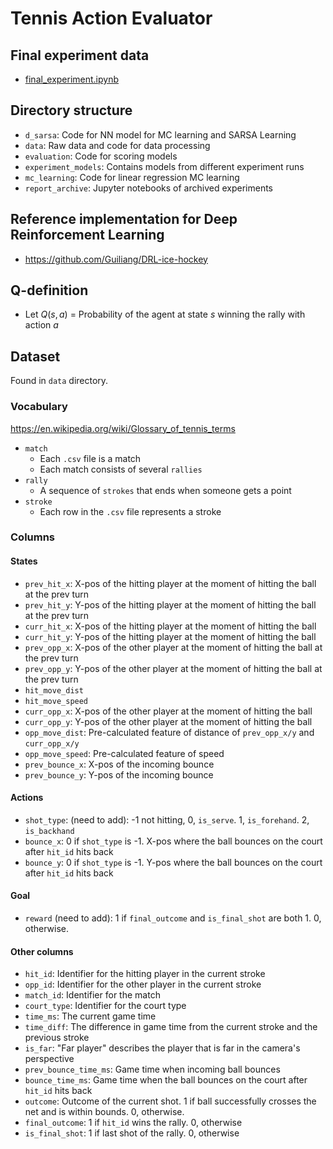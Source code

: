 # Tennis Action Evaluator

## Final experiment data
- [final_experiment.ipynb](final_experiment.ipynb)

## Directory structure
- `d_sarsa`: Code for NN model for MC learning and SARSA Learning
- `data`: Raw data and code for data processing
- `evaluation`: Code for scoring models
- `experiment_models`: Contains models from different experiment runs
- `mc_learning`: Code for linear regression MC learning
- `report_archive`: Jupyter notebooks of archived experiments

## Reference implementation for Deep Reinforcement Learning
- https://github.com/Guiliang/DRL-ice-hockey

## Q-definition
- Let $Q(s,a)$ = Probability of the agent at state $s$ winning the rally with action $a$

## Dataset
Found in `data` directory.

### Vocabulary
https://en.wikipedia.org/wiki/Glossary_of_tennis_terms

- `match`
    - Each `.csv` file is a match
    - Each match consists of several `rallies`
- `rally`
    - A sequence of `strokes` that ends when someone gets a point 
- `stroke`
    - Each row in the `.csv` file represents a stroke

### Columns

#### States
- `prev_hit_x`: X-pos of the hitting player at the moment of hitting the ball at the prev turn
- `prev_hit_y`: Y-pos of the hitting player at the moment of hitting the ball at the prev turn
- `curr_hit_x`: X-pos of the hitting player at the moment of hitting the ball
- `curr_hit_y`: Y-pos of the hitting player at the moment of hitting the ball
- `prev_opp_x`: X-pos of the other player at the moment of hitting the ball at the prev turn
- `prev_opp_y`: Y-pos of the other player at the moment of hitting the ball at the prev turn
- `hit_move_dist`
- `hit_move_speed` 
- `curr_opp_x`: X-pos of the other player at the moment of hitting the ball
- `curr_opp_y`: Y-pos of the other player at the moment of hitting the ball
- `opp_move_dist`: Pre-calculated feature of distance of `prev_opp_x/y` and `curr_opp_x/y`
- `opp_move_speed`: Pre-calculated feature of speed
- `prev_bounce_x`: X-pos of the incoming bounce
- `prev_bounce_y`: Y-pos of the incoming bounce

#### Actions
- `shot_type`: (need to add): -1 not hitting, 0, `is_serve`. 1, `is_forehand`. 2, `is_backhand`
- `bounce_x`: 0 if `shot_type` is -1. X-pos where the ball bounces on the court after `hit_id` hits back
- `bounce_y`: 0 if `shot_type` is -1. Y-pos where the ball bounces on the court after `hit_id` hits back

#### Goal
- `reward` (need to add): 1 if `final_outcome` and `is_final_shot` are both 1. 0, otherwise.

#### Other columns
- `hit_id`: Identifier for the hitting player in the current stroke
- `opp_id`: Identifier for the other player in the current stroke
- `match_id`: Identifier for the match
- `court_type`: Identifier for the court type
- `time_ms`: The current game time
- `time_diff`: The difference in game time from the current stroke and the previous stroke
- `is_far`: "Far player" describes the player that is far in the camera's perspective
- `prev_bounce_time_ms`: Game time when incoming ball bounces
- `bounce_time_ms`: Game time when the ball bounces on the court after `hit_id` hits back
- `outcome`: Outcome of the current shot. 1 if ball successfully crosses the net and is within bounds. 0, otherwise. 
- `final_outcome`: 1 if `hit_id` wins the rally. 0, otherwise
- `is_final_shot`: 1 if last shot of the rally. 0, otherwise